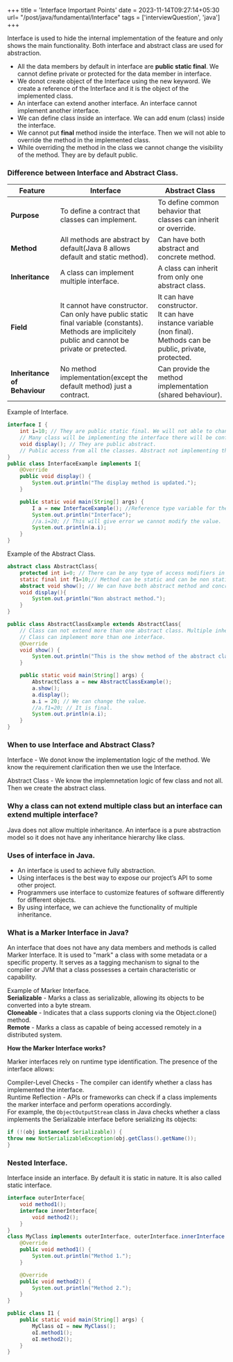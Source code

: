 +++
title = 'Interface Important Points'
date = 2023-11-14T09:27:14+05:30
url= "/post/java/fundamental/Interface"
tags = ['interviewQuestion', 'java']
+++

Interface is used to hide the internal implementation of the feature and only shows the main functionality. Both interface and abstract class are used for abstraction.

- All the data members by default in interface are **public static final**. We cannot define private or protected for the data member in interface.
- We donot create object of the Interface using the new keyword. We create a reference of the Interface and it is the object of the implemented class.
- An interface can extend another interface. An interface cannot implement another interface.
- We can define class inside an interface. We can add enum (class) inside the interface.
- We cannot put **final** method inside the interface. Then we will not able to override the method in the implemented class. 
- While overriding the method in the class we cannot change the visibility of the method. They are by default public.

### Difference between Interface and Abstract Class.
|Feature| Interface                                                                                                                                                         | Abstract Class                                                                                                            
|---|-------------------------------------------------------------------------------------------------------------------------------------------------------------------|---------------------------------------------------------------------------------------------------------------------------|
|**Purpose**| To define a contract that classes can implement.                                                                                                                  | To define common behavior that classes can inherit or override.                                                           |
|**Method**| All methods are abstract by default(Java 8 allows default and static method).                                                                                     | Can have both abstract and concrete method.                                                                               |
|**Inheritance**| A class can implement multiple interface.                                                                                                                         | A class can inherit from only one abstract class.                                                                         |                 
|**Field**| It cannot have constructor.<br/> Can only have public static final variable (constants). <br/> Methods are implicitely public and cannot be private or pretected. | It can have constructor. <br/>It can have instance variable (non final). <br/> Methods can be public, private, protected. |
|**Inheritance of Behaviour**|No method implementation(except the default method) just a contract.| Can provide the method implementation (shared behaviour).|


Example of Interface.
```java
interface I {
    int i=10; // They are public static final. We will not able to change the value assigned to the variable(final).
    // Many class will be implementing the interface there will be conflict in the value.
    void display(); // They are public abstract.
    // Public access from all the classes. Abstract not implementing the method.
}
public class InterfaceExample implements I{
    @Override
    public void display() {
        System.out.println("The display method is updated.");
    }

    public static void main(String[] args) {
        I a = new InterfaceExample(); //Reference type variable for the interface. Instantiate with the interface implemented class.
        System.out.println("Interface");
        //a.i=20; // This will give error we cannot modify the value.
        System.out.println(a.i);
    }
}
```
Example of the Abstract Class.
```java
abstract class AbstractClass{
    protected int i=0; // There can be any type of access modifiers in the abstract class.
    static final int f1=10;// Method can be static and can be non static.
    abstract void show(); // We can have both abstract method and concrete method. The abstract keyword should be used.
    void display(){
        System.out.println("Non abstract method.");
    }
}

public class AbstractClassExample extends AbstractClass{
    // Class can not extend more than one abstract class. Multiple inheritance is not supported in Java.
    // Class can implement more than one interface.
    @Override
    void show() {
        System.out.println("This is the show method of the abstract class.");
    }

    public static void main(String[] args) {
        AbstractClass a = new AbstractClassExample();
        a.show();
        a.display();
        a.i = 20; // We can change the value.
        //a.f1=20; // It is final.
        System.out.println(a.i);
    }
}
```
### When to use Interface and Abstract Class?
Interface - We donot know the implementation logic of the method. We know the requirement clarification then we use the Interface.

Abstract Class - We know the implemnetation logic of few class and not all. Then we create the abstract class.

### Why a class can not extend multiple class but an interface can extend multiple interface?
Java does not allow multiple inheritance. An interface is a pure abstraction model so it does not have any inheritance hierarchy like class.

### Uses of interface in Java.
- An interface is used to achieve fully abstraction.
- Using interfaces is the best way to expose our project’s API to some other project.
- Programmers use interface to customize features of software differently for different objects.
- By using interface, we can achieve the functionality of multiple inheritance.

### What is a Marker Interface in Java?
An interface that does not have any data members and methods is called Marker Interface.  It is used to "mark" a class with some metadata or a specific property. It serves as a tagging mechanism to signal to the compiler or JVM that a class possesses a certain characteristic or capability.  

Example of Marker Interface.  
**Serializable** - Marks a class as serializable, allowing its objects to be converted into a byte stream.  
**Cloneable** - Indicates that a class supports cloning via the Object.clone() method.  
**Remote** - Marks a class as capable of being accessed remotely in a distributed system.

**How the Marker Interface works?**

Marker interfaces rely on runtime type identification. The presence of the interface allows:

Compiler-Level Checks - The compiler can identify whether a class has implemented the interface.  
Runtime Reflection - APIs or frameworks can check if a class implements the marker interface and perform operations accordingly.  
For example, the `ObjectOutputStream` class in Java checks whether a class implements the Serializable interface before serializing its objects:

```java
if (!(obj instanceof Serializable)) {
throw new NotSerializableException(obj.getClass().getName());
}

```

### Nested Interface.
Interface inside an interface. By default it is static in nature. It is also called static interface.
```java
interface outerInterface{
    void method1();
    interface innerInterface{
        void method2();
    }
}
class MyClass implements outerInterface, outerInterface.innerInterface {
    @Override
    public void method1() {
        System.out.println("Method 1.");
    }

    @Override
    public void method2() {
        System.out.println("Method 2.");
    }
}

public class I1 {
    public static void main(String[] args) {
        MyClass oI = new MyClass();
        oI.method1();
        oI.method2();
    }
}

```